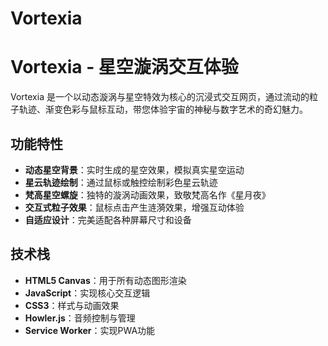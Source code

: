 # Vortexia
# Vortexia - 星空漩涡交互体验

Vortexia 是一个以动态漩涡与星空特效为核心的沉浸式交互网页，通过流动的粒子轨迹、渐变色彩与鼠标互动，带您体验宇宙的神秘与数字艺术的奇幻魅力。

## 功能特性

- **动态星空背景**：实时生成的星空效果，模拟真实星空运动
- **星云轨迹绘制**：通过鼠标或触控绘制彩色星云轨迹
- **梵高星空螺旋**：独特的漩涡动画效果，致敬梵高名作《星月夜》
- **交互式粒子效果**：鼠标点击产生涟漪效果，增强互动体验
- **自适应设计**：完美适配各种屏幕尺寸和设备

## 技术栈

- **HTML5 Canvas**：用于所有动态图形渲染
- **JavaScript**：实现核心交互逻辑
- **CSS3**：样式与动画效果
- **Howler.js**：音频控制与管理
- **Service Worker**：实现PWA功能
